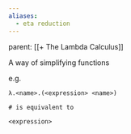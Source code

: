 ```yaml
---
aliases:
  - eta reduction
---
```

parent: [[+ The Lambda Calculus]]

A way of simplifying functions

e.g.

```
λ.<name>.(<expression> <name>)

# is equivalent to

<expression>
```